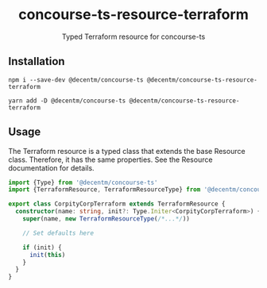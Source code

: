 <h1 align="center">
  concourse-ts-resource-terraform
</h1>

<div align="center">

  Typed Terraform resource for concourse-ts
</div>

## Installation

`npm i --save-dev @decentm/concourse-ts @decentm/concourse-ts-resource-terraform`

`yarn add -D @decentm/concourse-ts @decentm/concourse-ts-resource-terraform`

## Usage

The Terraform resource is a typed class that extends the base Resource class.
Therefore, it has the same properties. See the Resource documentation for details.

```typescript
import {Type} from '@decentm/concourse-ts'
import {TerraformResource, TerraformResourceType} from '@decentm/concourse-ts-resource-terraform'

export class CorpityCorpTerraform extends TerraformResource {
  constructor(name: string, init?: Type.Initer<CorpityCorpTerraform>) {
    super(name, new TerraformResourceType(/*...*/))

    // Set defaults here

    if (init) {
      init(this)
    }
  }
}
```

